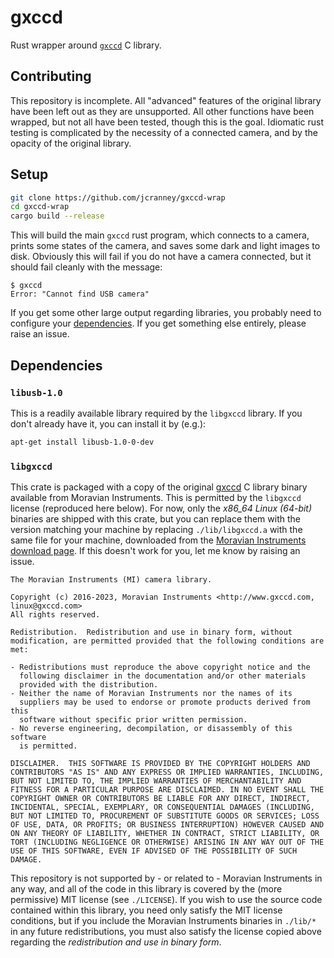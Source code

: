 # gxccd
Rust wrapper around [`gxccd`](https://www.gxccd.com/) C library.

## Contributing
This repository is incomplete. All "advanced" features of the original library have been left out as they are unsupported. All other functions have been wrapped, but not all have been tested, though this is the goal. Idiomatic rust testing is complicated by the necessity of a connected camera, and by the opacity of the original library.

## Setup
```bash
git clone https://github.com/jcranney/gxccd-wrap
cd gxccd-wrap
cargo build --release
```
This will build the main `gxccd` rust program, which connects to a camera, prints some states of the camera, and saves some dark and light images to disk. Obviously this will fail if you do not have a camera connected, but it should fail cleanly with the message:
```
$ gxccd
Error: "Cannot find USB camera"
```
If you get some other large output regarding libraries, you probably need to configure your [dependencies](#dependencies). If you get something else entirely, please raise an issue.


## Dependencies
### `libusb-1.0`
This is a readily available library required by the `libgxccd` library. If you don't already have it, you can install it by (e.g.):
```bash
apt-get install libusb-1.0-0-dev
```

### `libgxccd`
This crate is packaged with a copy of the original [gxccd](https://www.gxccd.com/) C library binary available from Moravian Instruments. This is permitted by the `libgxccd` license (reproduced here below). For now, only the *x86_64 Linux (64-bit)* binaries are shipped with this crate, but you can replace them with the version matching your machine by replacing `./lib/libgxccd.a` with the same file for your machine, downloaded from the [Moravian Instruments download page](https://www.gxccd.com/cat?id=156). If this doesn't work for you, let me know by raising an issue.
```license
The Moravian Instruments (MI) camera library.
 
Copyright (c) 2016-2023, Moravian Instruments <http://www.gxccd.com, linux@gxccd.com>
All rights reserved.
 
Redistribution.  Redistribution and use in binary form, without
modification, are permitted provided that the following conditions are
met:
 
- Redistributions must reproduce the above copyright notice and the
  following disclaimer in the documentation and/or other materials
  provided with the distribution.
- Neither the name of Moravian Instruments nor the names of its
  suppliers may be used to endorse or promote products derived from this
  software without specific prior written permission.
- No reverse engineering, decompilation, or disassembly of this software
  is permitted.
 
DISCLAIMER.  THIS SOFTWARE IS PROVIDED BY THE COPYRIGHT HOLDERS AND
CONTRIBUTORS "AS IS" AND ANY EXPRESS OR IMPLIED WARRANTIES, INCLUDING,
BUT NOT LIMITED TO, THE IMPLIED WARRANTIES OF MERCHANTABILITY AND
FITNESS FOR A PARTICULAR PURPOSE ARE DISCLAIMED. IN NO EVENT SHALL THE
COPYRIGHT OWNER OR CONTRIBUTORS BE LIABLE FOR ANY DIRECT, INDIRECT,
INCIDENTAL, SPECIAL, EXEMPLARY, OR CONSEQUENTIAL DAMAGES (INCLUDING,
BUT NOT LIMITED TO, PROCUREMENT OF SUBSTITUTE GOODS OR SERVICES; LOSS
OF USE, DATA, OR PROFITS; OR BUSINESS INTERRUPTION) HOWEVER CAUSED AND
ON ANY THEORY OF LIABILITY, WHETHER IN CONTRACT, STRICT LIABILITY, OR
TORT (INCLUDING NEGLIGENCE OR OTHERWISE) ARISING IN ANY WAY OUT OF THE
USE OF THIS SOFTWARE, EVEN IF ADVISED OF THE POSSIBILITY OF SUCH
DAMAGE.
```
This repository is not supported by - or related to - Moravian Instruments in any way, and all of the code in this library is covered by the (more permissive) MIT license (see `./LICENSE`). If you wish to use the source code contained within this library, you need only satisfy the MIT license conditions, but if you include the Moravian Instruments binaries in `./lib/*` in any future redistributions, you must also satisfy the license copied above regarding the *redistribution and use in binary form*.